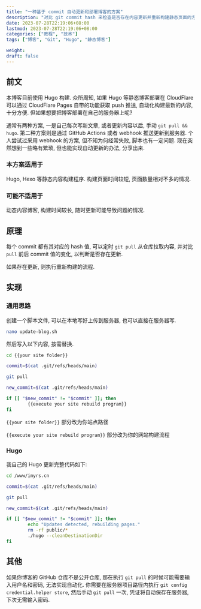```yaml
---
title: "一种基于 commit 自动更新和部署博客的方案"
description: "对比 git commit hash 来检查是否存在内容更新并重新构建静态页面的方案"
date: 2023-07-28T22:19:06+08:00
lastmod: 2023-07-28T22:19:06+08:00
categories: ["教程", "技术"]
tags: ["博客", "Git", "Hugo", "静态博客"]

weight:
draft: false
---
```


## 前文

本博客目前使用 Hugo 构建. 众所周知, 如果 Hugo 等静态博客部署在 CloudFlare 可以通过 CloudFlare Pages 自带的功能获取 push 推送, 自动化构建最新的内容, 十分方便. 但如果想要把博客部署在自己的服务器上呢?

通常有两种方案, 一是自己每次写新文章, 或者更新内容以后, 手动 `git pull && hugo`. 第二种方案则是通过 GitHub Actions 或者 webhook 推送更新到服务器. 个人尝试过采用 webhook 的方案, 但不知为何经常失败, 脚本也有一定问题. 现在突然想到一些略有繁琐, 但也能实现自动更新的办法, 分享出来.

### 本方案适用于

Hugo, Hexo 等静态内容构建程序. 构建页面时间较短, 页面数量相对不多的情况.

### 可能不适用于

动态内容博客, 构建时间较长, 随时更新可能导致问题的情况.

## 原理

每个 commit 都有其对应的 hash 值, 可以定时 `git pull` 从仓库拉取内容, 并对比 `pull` 前后 commit 值的变化, 以判断是否存在更新.

如果存在更新, 则执行重新构建的流程.

## 实现

### 通用思路

创建一个脚本文件, 可以在本地写好上传到服务器, 也可以直接在服务器写.

```bash
nano update-blog.sh
```

然后写入以下内容, 按需替换.

```bash
cd {{your site folder}}

commit=$(cat .git/refs/heads/main)

git pull

new_commit=$(cat .git/refs/heads/main)

if [[ "$new_commit" != "$commit" ]]; then
        {{execute your site rebuild program}}
fi
```

`{{your site folder}}` 部分改为你站点路径

`{{execute your site rebuild program}}` 部分改为你的网站构建流程

### Hugo

我自己的 Hugo 更新完整代码如下:

```bash
cd /www/imyrs.cn

commit=$(cat .git/refs/heads/main)

git pull

new_commit=$(cat .git/refs/heads/main)

if [[ "$new_commit" != "$commit" ]]; then
        echo "Updates detected, rebuilding pages."
        rm -rf public/*
        ./hugo --cleanDestinationDir
fi
```

## 其他

如果你博客的 GitHub 仓库不是公开仓库, 那在执行 `git pull` 的时候可能需要输入用户名和密码, 无法实现自动化. 你需要在服务器项目路径内执行 `git config credential.helper store`, 然后手动 `git pull` 一次, 凭证将自动保存在服务器, 下次无需输入密码.